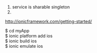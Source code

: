 1. service is sharable singleton
2. 

http://ionicframework.com/getting-started/ 

$ cd myApp  
$ ionic platform add ios  
$ ionic build ios  
$ ionic emulate ios   